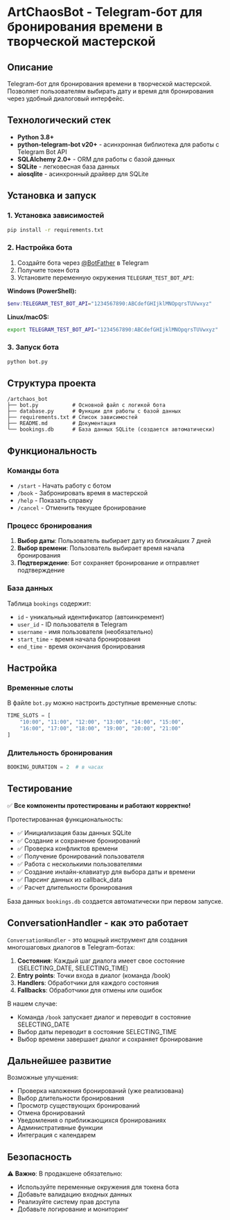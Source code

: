 # ArtChaosBot - Telegram-бот для бронирования времени в творческой мастерской

## Описание

Telegram-бот для бронирования времени в творческой мастерской. Позволяет пользователям выбирать дату и время для бронирования через удобный диалоговый интерфейс.

## Технологический стек

- **Python 3.8+**
- **python-telegram-bot v20+** - асинхронная библиотека для работы с Telegram Bot API
- **SQLAlchemy 2.0+** - ORM для работы с базой данных
- **SQLite** - легковесная база данных
- **aiosqlite** - асинхронный драйвер для SQLite

## Установка и запуск

### 1. Установка зависимостей

```bash
pip install -r requirements.txt
```

### 2. Настройка бота

1. Создайте бота через [@BotFather](https://t.me/BotFather) в Telegram
2. Получите токен бота
3. Установите переменную окружения `TELEGRAM_TEST_BOT_API`:

**Windows (PowerShell):**
```powershell
$env:TELEGRAM_TEST_BOT_API="1234567890:ABCdefGHIjklMNOpqrsTUVwxyz"
```

**Linux/macOS:**
```bash
export TELEGRAM_TEST_BOT_API="1234567890:ABCdefGHIjklMNOpqrsTUVwxyz"
```

### 3. Запуск бота

```bash
python bot.py
```

## Структура проекта

```
/artchaos_bot
├── bot.py           # Основной файл с логикой бота
├── database.py      # Функции для работы с базой данных
├── requirements.txt # Список зависимостей
├── README.md        # Документация
└── bookings.db      # База данных SQLite (создается автоматически)
```

## Функциональность

### Команды бота

- `/start` - Начать работу с ботом
- `/book` - Забронировать время в мастерской
- `/help` - Показать справку
- `/cancel` - Отменить текущее бронирование

### Процесс бронирования

1. **Выбор даты**: Пользователь выбирает дату из ближайших 7 дней
2. **Выбор времени**: Пользователь выбирает время начала бронирования
3. **Подтверждение**: Бот сохраняет бронирование и отправляет подтверждение

### База данных

Таблица `bookings` содержит:
- `id` - уникальный идентификатор (автоинкремент)
- `user_id` - ID пользователя в Telegram
- `username` - имя пользователя (необязательно)
- `start_time` - время начала бронирования
- `end_time` - время окончания бронирования

## Настройка

### Временные слоты

В файле `bot.py` можно настроить доступные временные слоты:

```python
TIME_SLOTS = [
    "10:00", "11:00", "12:00", "13:00", "14:00", "15:00", 
    "16:00", "17:00", "18:00", "19:00", "20:00", "21:00"
]
```

### Длительность бронирования

```python
BOOKING_DURATION = 2  # в часах
```

## Тестирование

✅ **Все компоненты протестированы и работают корректно!**

Протестированная функциональность:
- ✅ Инициализация базы данных SQLite
- ✅ Создание и сохранение бронирований
- ✅ Проверка конфликтов времени
- ✅ Получение бронирований пользователя
- ✅ Работа с несколькими пользователями
- ✅ Создание инлайн-клавиатур для выбора даты и времени
- ✅ Парсинг данных из callback_data
- ✅ Расчет длительности бронирования

База данных `bookings.db` создается автоматически при первом запуске.

## ConversationHandler - как это работает

`ConversationHandler` - это мощный инструмент для создания многошаговых диалогов в Telegram-ботах:

1. **Состояния**: Каждый шаг диалога имеет свое состояние (SELECTING_DATE, SELECTING_TIME)
2. **Entry points**: Точки входа в диалог (команда /book)
3. **Handlers**: Обработчики для каждого состояния
4. **Fallbacks**: Обработчики для отмены или ошибок

В нашем случае:
- Команда `/book` запускает диалог и переводит в состояние SELECTING_DATE
- Выбор даты переводит в состояние SELECTING_TIME
- Выбор времени завершает диалог и сохраняет бронирование

## Дальнейшее развитие

Возможные улучшения:
- Проверка наложения бронирований (уже реализована)
- Выбор длительности бронирования
- Просмотр существующих бронирований
- Отмена бронирований
- Уведомления о приближающихся бронированиях
- Административные функции
- Интеграция с календарем

## Безопасность

⚠️ **Важно**: В продакшене обязательно:
- Используйте переменные окружения для токена бота
- Добавьте валидацию входных данных
- Реализуйте систему прав доступа
- Добавьте логирование и мониторинг
